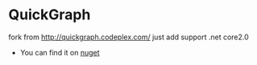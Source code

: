 # QuickGraph

fork from http://quickgraph.codeplex.com/
just add support .net core2.0

* You can find it on [nuget](https://www.nuget.org/packages/QuickGraphCore/)
